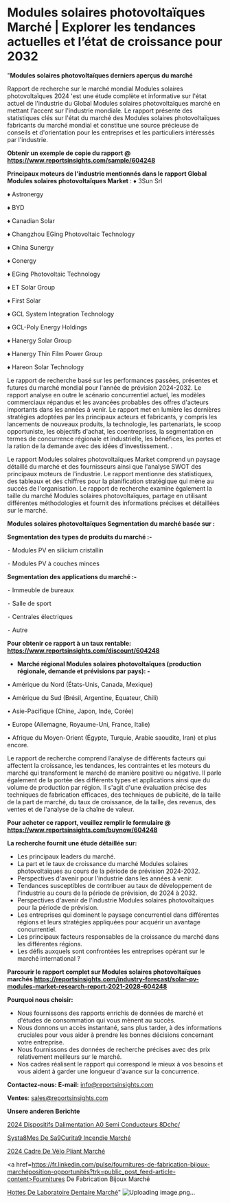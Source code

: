 # Modules solaires photovoltaïques Marché | Explorer les tendances actuelles et l’état de croissance pour 2032

"<strong>Modules solaires photovoltaïques derniers aperçus du marché</strong>

Rapport de recherche sur le marché mondial Modules solaires photovoltaïques 2024 'est une étude complète et informative sur l'état actuel de l'industrie du Global Modules solaires photovoltaïques marché en mettant l'accent sur l'industrie mondiale. Le rapport présente des statistiques clés sur l'état du marché des Modules solaires photovoltaïques fabricants du marché mondial et constitue une source précieuse de conseils et d'orientation pour les entreprises et les particuliers intéressés par l'industrie.

<strong>Obtenir un exemple de copie du rapport @ <a href=https://www.reportsinsights.com/sample/604248>https://www.reportsinsights.com/sample/604248</a></strong>

<strong>Principaux moteurs de l'industrie mentionnés dans le rapport Global Modules solaires photovoltaïques Market</strong> :
♦ 3Sun Srl

♦ Astronergy

♦ BYD

♦ Canadian Solar

♦ Changzhou EGing Photovoltaic Technology

♦ China Sunergy

♦ Conergy

♦ EGing Photovoltaic Technology

♦ ET Solar Group

♦ First Solar

♦ GCL System Integration Technology

♦ GCL-Poly Energy Holdings

♦ Hanergy Solar Group

♦ Hanergy Thin Film Power Group

♦ Hareon Solar Technology

Le rapport de recherche basé sur les performances passées, présentes et futures du marché mondial pour l'année de prévision 2024-2032. Le rapport analyse en outre le scénario concurrentiel actuel, les modèles commerciaux répandus et les avancées probables des offres d'acteurs importants dans les années à venir. Le rapport met en lumière les dernières stratégies adoptées par les principaux acteurs et fabricants, y compris les lancements de nouveaux produits, la technologie, les partenariats, le scoop opportuniste, les objectifs d'achat, les coentreprises, la segmentation en termes de concurrence régionale et industrielle, les bénéfices, les pertes et la ration de la demande avec des idées d'investissement. .

Le rapport Modules solaires photovoltaïques Market comprend un paysage détaillé du marché et des fournisseurs ainsi que l'analyse SWOT des principaux moteurs de l'industrie. Le rapport mentionne des statistiques, des tableaux et des chiffres pour la planification stratégique qui mène au succès de l'organisation. Le rapport de recherche examine également la taille du marché Modules solaires photovoltaïques, partage en utilisant différentes méthodologies et fournit des informations précises et détaillées sur le marché.

<strong>Modules solaires photovoltaïques Segmentation du marché basée sur :</strong>

<strong>Segmentation des types de produits du marché :-</strong>

⁃ Modules PV en silicium cristallin

⁃ Modules PV à couches minces

<strong>Segmentation des applications du marché :-</strong>

⁃ Immeuble de bureaux

⁃ Salle de sport

⁃ Centrales électriques

⁃ Autre

<strong>Pour obtenir ce rapport à un taux rentable: <a href=https://www.reportsinsights.com/discount/604248>https://www.reportsinsights.com/discount/604248</a></strong>
<ul>
  <li><strong>Marché régional Modules solaires photovoltaïques (production régionale, demande et prévisions par pays): -</strong></li>
</ul>
• Amérique du Nord (États-Unis, Canada, Mexique)

• Amérique du Sud (Brésil, Argentine, Equateur, Chili)

• Asie-Pacifique (Chine, Japon, Inde, Corée)

• Europe (Allemagne, Royaume-Uni, France, Italie)

• Afrique du Moyen-Orient (Égypte, Turquie, Arabie saoudite, Iran) et plus encore.

Le rapport de recherche comprend l’analyse de différents facteurs qui affectent la croissance, les tendances, les contraintes et les moteurs du marché qui transforment le marché de manière positive ou négative. Il parle également de la portée des différents types et applications ainsi que du volume de production par région. Il s'agit d'une évaluation précise des techniques de fabrication efficaces, des techniques de publicité, de la taille de la part de marché, du taux de croissance, de la taille, des revenus, des ventes et de l'analyse de la chaîne de valeur.

<strong>Pour acheter ce rapport, veuillez remplir le formulaire @   <a href=https://www.reportsinsights.com/buynow/604248>https://www.reportsinsights.com/buynow/604248</a></strong>

<strong>La recherche fournit une étude détaillée sur:</strong>
<ul>
  <li>Les principaux leaders du marché.</li>
  <li>La part et le taux de croissance du marché Modules solaires photovoltaïques au cours de la période de prévision 2024-2032.</li>
  <li>Perspectives d'avenir pour l'industrie dans les années à venir.</li>
  <li>Tendances susceptibles de contribuer au taux de développement de l'industrie au cours de la période de prévision, de 2024 à 2032.</li>
  <li>Perspectives d'avenir de l'industrie Modules solaires photovoltaïques pour la période de prévision.</li>
  <li>Les entreprises qui dominent le paysage concurrentiel dans différentes régions et leurs stratégies appliquées pour acquérir un avantage concurrentiel.</li>
  <li>Les principaux facteurs responsables de la croissance du marché dans les différentes régions.</li>
  <li>Les défis auxquels sont confrontées les entreprises opérant sur le marché international ?</li>
</ul>

<strong>Parcourir le rapport complet sur Modules solaires photovoltaïques marchés <a href=https://reportsinsights.com/industry-forecast/solar-pv-modules-market-research-report-2021-2028-604248>https://reportsinsights.com/industry-forecast/solar-pv-modules-market-research-report-2021-2028-604248</a></strong>

<strong>Pourquoi nous choisir:</strong>
<ul>
  <li>Nous fournissons des rapports enrichis de données de marché et d'études de consommation qui vous mènent au succès.</li>
  <li>Nous donnons un accès instantané, sans plus tarder, à des informations cruciales pour vous aider à prendre les bonnes décisions concernant votre entreprise.</li>
  <li>Nous fournissons des données de recherche précises avec des prix relativement meilleurs sur le marché.</li>
  <li>Nos cadres réalisent le rapport qui correspond le mieux à vos besoins et vous aident à garder une longueur d'avance sur la concurrence.</li>
</ul>
<strong>Contactez-nous:
</strong><strong>E-mail:</strong> <a href=mailto:info@reportsinsights.com>info@reportsinsights.com</a>

<strong>Ventes</strong>: <a href=mailto:sales@reportsinsights.com>sales@reportsinsights.com</a>

<strong>Unsere anderen Berichte</strong>

<a href=https://www.linkedin.com/pulse/2024-dispositifs-dalimentation-%C3%A0-semi-conducteurs-8dchc/>2024 Dispositifs Dalimentation A0 Semi Conducteurs 8Dchc/</a>

<a href=https://www.linkedin.com/pulse/syst%C3%A8mes-de-s%C3%A9curit%C3%A9-incendie-march%C3%A9-la-taille-yfu2c/>Systa8Mes De Sa9Curita9 Incendie Marché</a>

<a href=https://www.linkedin.com/pulse/2024-cadre-de-vélo-pliant-marché-partager-lanalyse-njsoc/>2024 Cadre De Vélo Pliant Marché</a>

<a href=https://fr.linkedin.com/pulse/fournitures-de-fabrication-bijoux-marchéposition-opportunités?trk=public_post_feed-article-content>Fournitures De Fabrication Bijoux Marché</a>

<a href=https://www.linkedin.com/pulse/hottes-de-laboratoire-dentaire-march%C3%A9-tendance-sixef/>Hottes De Laboratoire Dentaire Marché</a>"
![Uploading image.png…]()
